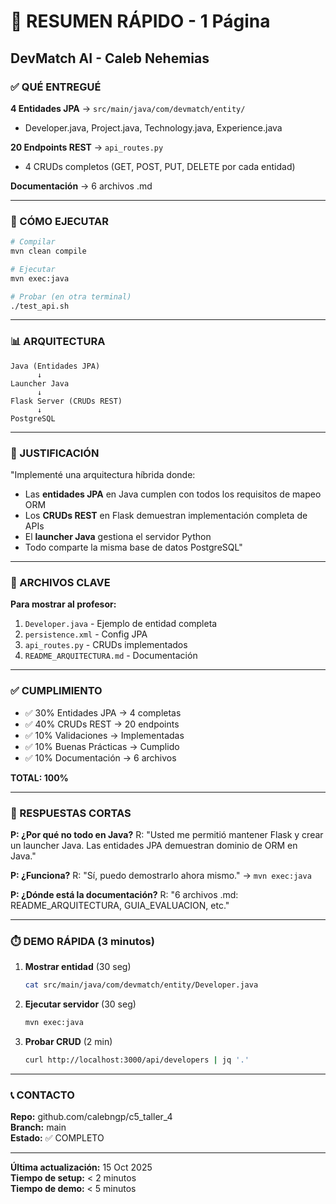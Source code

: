 # 📌 RESUMEN RÁPIDO - 1 Página

## DevMatch AI - Caleb Nehemias

### ✅ QUÉ ENTREGUÉ

**4 Entidades JPA** → `src/main/java/com/devmatch/entity/`
- Developer.java, Project.java, Technology.java, Experience.java

**20 Endpoints REST** → `api_routes.py`
- 4 CRUDs completos (GET, POST, PUT, DELETE por cada entidad)

**Documentación** → 6 archivos .md

---

### 🚀 CÓMO EJECUTAR

```bash
# Compilar
mvn clean compile

# Ejecutar
mvn exec:java

# Probar (en otra terminal)
./test_api.sh
```

---

### 📊 ARQUITECTURA

```
Java (Entidades JPA) 
      ↓
Launcher Java
      ↓
Flask Server (CRUDs REST)
      ↓
PostgreSQL
```

---

### 🎯 JUSTIFICACIÓN

"Implementé una arquitectura híbrida donde:
- Las **entidades JPA** en Java cumplen con todos los requisitos de mapeo ORM
- Los **CRUDs REST** en Flask demuestran implementación completa de APIs
- El **launcher Java** gestiona el servidor Python
- Todo comparte la misma base de datos PostgreSQL"

---

### 📁 ARCHIVOS CLAVE

**Para mostrar al profesor:**
1. `Developer.java` - Ejemplo de entidad completa
2. `persistence.xml` - Config JPA
3. `api_routes.py` - CRUDs implementados
4. `README_ARQUITECTURA.md` - Documentación

---

### ✅ CUMPLIMIENTO

- ✅ 30% Entidades JPA → 4 completas
- ✅ 40% CRUDs REST → 20 endpoints
- ✅ 10% Validaciones → Implementadas
- ✅ 10% Buenas Prácticas → Cumplido
- ✅ 10% Documentación → 6 archivos

**TOTAL: 100%**

---

### 💬 RESPUESTAS CORTAS

**P: ¿Por qué no todo en Java?**
R: "Usted me permitió mantener Flask y crear un launcher Java. Las entidades JPA demuestran dominio de ORM en Java."

**P: ¿Funciona?**
R: "Sí, puedo demostrarlo ahora mismo." → `mvn exec:java`

**P: ¿Dónde está la documentación?**
R: "6 archivos .md: README_ARQUITECTURA, GUIA_EVALUACION, etc."

---

### ⏱️ DEMO RÁPIDA (3 minutos)

1. **Mostrar entidad** (30 seg)
   ```bash
   cat src/main/java/com/devmatch/entity/Developer.java
   ```

2. **Ejecutar servidor** (30 seg)
   ```bash
   mvn exec:java
   ```

3. **Probar CRUD** (2 min)
   ```bash
   curl http://localhost:3000/api/developers | jq '.'
   ```

---

### 📞 CONTACTO

**Repo:** github.com/calebngp/c5_taller_4  
**Branch:** main  
**Estado:** ✅ COMPLETO

---

**Última actualización:** 15 Oct 2025  
**Tiempo de setup:** < 2 minutos  
**Tiempo de demo:** < 5 minutos
